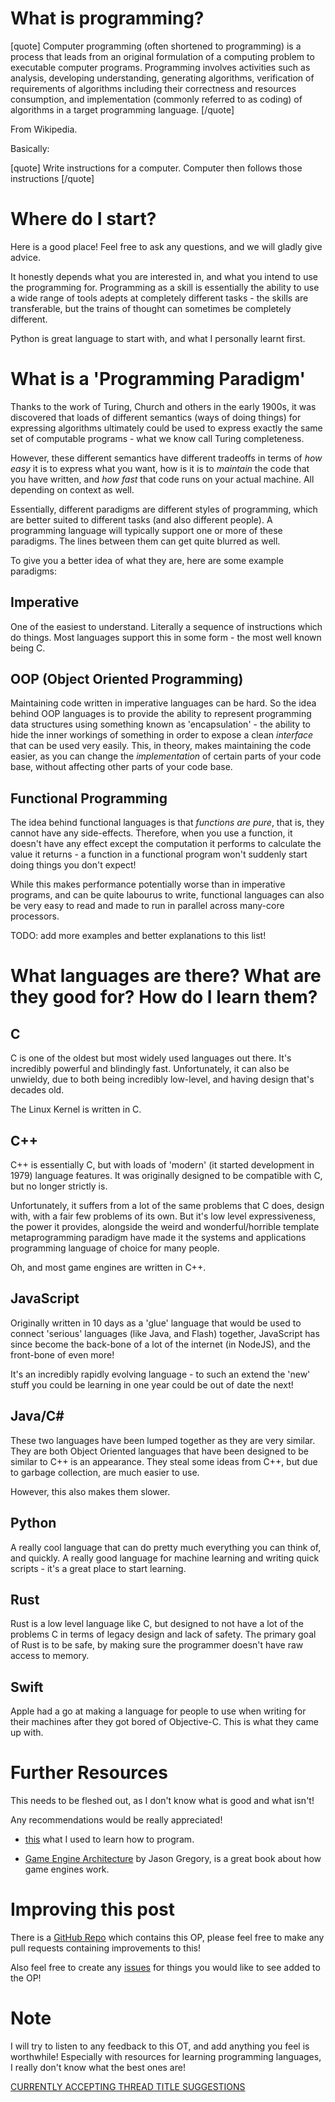# What is programming?

[quote] Computer programming (often shortened to programming) is a process that leads from an original formulation of a computing problem to executable computer programs. Programming involves activities such as analysis, developing understanding, generating algorithms, verification of requirements of algorithms including their correctness and resources consumption, and implementation (commonly referred to as coding) of algorithms in a target programming language. [/quote]


From Wikipedia.

Basically:

[quote] Write instructions for a computer. Computer then follows those instructions [/quote]

# Where do I start?

Here is a good place! Feel free to ask any questions, and we will gladly give advice.

It honestly depends what you are interested in, and what you intend to use the programming for. Programming as a skill is essentially the ability to use a wide range of tools adepts at completely different tasks - the skills are transferable, but the trains of thought can sometimes be completely different.

Python is great language to start with, and what I personally learnt first.

# What is a 'Programming Paradigm'

Thanks to the work of Turing, Church and others in the early 1900s, it was discovered that loads of different semantics (ways of doing things) for expressing algorithms ultimately could be used to express exactly the same set of computable programs - what we know call Turing completeness.

However, these different semantics have different tradeoffs in terms of *how easy* it is to express what you want, how is it is to *maintain* the code that you have written, and *how fast* that code runs on your actual machine. All depending on context as well.

Essentially, different paradigms are different styles of programming, which are better suited to different tasks (and also different people). A programming language will typically support one or more of these paradigms. The lines between them can get quite blurred as well.

To give you a better idea of what they are, here are some example paradigms:

## Imperative

One of the easiest to understand. Literally a sequence of instructions which do things. Most languages support this in some form - the most well known being C.

## OOP (Object Oriented Programming)

Maintaining code written in imperative languages can be hard. So the idea behind OOP languages is to provide the ability to represent programming data structures using something known as 'encapsulation' - the ability to hide the inner workings of something in order to expose a clean *interface* that can be used very easily. This, in theory, makes maintaining the code easier, as you can change the *implementation* of certain parts of your code base, without affecting other parts of your code base.

## Functional Programming

The idea behind functional languages is that *functions are pure*, that is, they cannot have any side-effects. Therefore, when you use a function, it doesn't have any effect except the computation it performs to calculate the value it returns - a function in a functional program won't suddenly start doing things you don't expect!

While this makes performance potentially worse than in imperative programs, and can be quite labourus to write, functional languages can also be very easy to read and made to run in parallel across many-core processors.

TODO: add more examples and better explanations to this list!

# What languages are there? What are they good for? How do I learn them?

## C

C is one of the oldest but most widely used languages out there. It's incredibly powerful and blindingly fast. Unfortunately, it can also be unwieldy, due to both being incredibly low-level, and having design that's decades old.

The Linux Kernel is written in C.

## C++

C++ is essentially C, but with loads of 'modern' (it started development in 1979) language features. It was originally designed to be compatible with C, but no longer strictly is.

Unfortunately, it suffers from a lot of the same problems that C does, design with, with a fair few problems of its own. But it's low level expressiveness, the power it provides, alongside the weird and wonderful/horrible template metaprogramming paradigm have made it the systems and applications programming language of choice for many people.

Oh, and most game engines are written in C++.

## JavaScript

Originally written in 10 days as a 'glue' language that would be used to connect 'serious' languages (like Java, and Flash) together, JavaScript has since become the back-bone of a lot of the internet (in NodeJS), and the front-bone of even more!

It's an incredibly rapidly evolving language - to such an extend the 'new' stuff you could be learning in one year could be out of date the next!

## Java/C#

These two languages have been lumped together as they are very similar. They are both Object Oriented languages that have been designed to be similar to C++ is an appearance. They steal some ideas from C++, but due to garbage collection, are much easier to use.

However, this also makes them slower.

## Python

A really cool language that can do pretty much everything you can think of, and quickly. A really good language for machine learning and writing quick scripts - it's a great place to start learning.

## Rust

Rust is a low level language like C, but designed to not have a lot of the problems C in terms of legacy design and lack of safety. The primary goal of Rust is to be safe, by making sure the programmer doesn't have raw access to memory.

## Swift

Apple had a go at making a language for people to use when writing for their machines after they got bored of Objective-C. This is what they came up with.

# Further Resources

This needs to be fleshed out, as I don't know what is good and what isn't!

Any recommendations  would be really appreciated!

- [this](https://www.cl.cam.ac.uk/teaching/1516/OOProg/handout.pdf) what I used to learn how to program.

- [Game Engine Architecture](http://gameenginebook.com/) by Jason Gregory, is a great book about how game engines work.

# Improving this post

There is a [GitHub Repo](https://github.com/moosichu/resetera_programming_ot) which contains this OP, please feel free to make any pull requests containing improvements to this!

Also feel free to create any [issues](https://github.com/moosichu/resetera_programming_ot/issues) for things you would like to see added to the OP!

# Note

I will try to listen to any feedback to this OT, and add anything you feel is worthwhile! Especially with resources for learning programming languages, I really don't know what the best ones are!

[CURRENTLY ACCEPTING THREAD TITLE SUGGESTIONS](https://github.com/moosichu/resetera_programming_ot/issues/1)